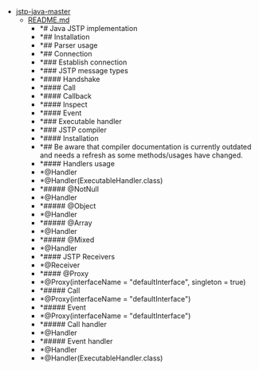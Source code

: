 - <a href = "E:\Node_projects\Node_Way\ArchivTSH_2\ArhivMetarhia_2\jstp-java-master\cat.jstp-java-master\dir.jstp-java-master.md">jstp-java-master</a>
    - <a href = "E:\Node_projects\Node_Way\ArchivTSH_2\ArhivMetarhia_2\jstp-java-master\README.md">README.md</a>
        - *# Java JSTP implementation
        - *## Installation
        - *## Parser usage
        - *## Connection
        - *### Establish connection
        - *### JSTP message types
        - *#### Handshake
        - *#### Call
        - *#### Callback
        - *#### Inspect
        - *#### Event
        - *### Executable handler
        - *### JSTP compiler
        - *#### Installation
        - *## Be aware that compiler documentation is currently outdated and needs a refresh as some methods/usages have changed.
        - *#### Handlers usage
        - *@Handler
        - *@Handler(ExecutableHandler.class)
        - *##### @NotNull
        - *@Handler
        - *##### @Object
        - *@Handler
        - *##### @Array
        - *@Handler
        - *##### @Mixed
        - *@Handler
        - *#### JSTP Receivers
        - *@Receiver
        - *#### @Proxy
        - *@Proxy(interfaceName = "defaultInterface", singleton = true)
        - *##### Call
        - *@Proxy(interfaceName = "defaultInterface")
        - *##### Event
        - *@Proxy(interfaceName = "defaultInterface")
        - *##### Call handler
        - *@Handler
        - *##### Event handler
        - *@Handler
        - *@Handler(ExecutableHandler.class)
